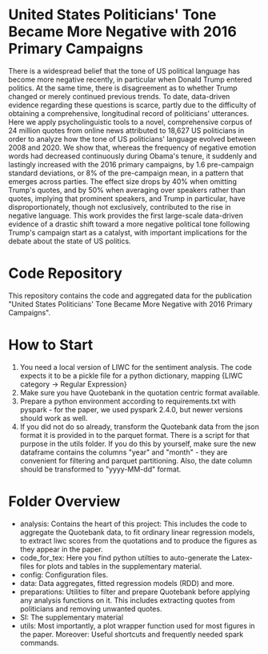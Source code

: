 # United States Politicians' Tone Became More Negative with 2016 Primary Campaigns

There is a widespread belief that the tone of US political language has become more negative recently, in particular when Donald Trump entered politics.
At the same time, there is disagreement as to whether Trump changed or merely continued previous trends.
To date, data-driven evidence regarding these questions is scarce, partly due to the difficulty of obtaining a comprehensive, longitudinal record of politicians' utterances.
Here we apply psycholinguistic tools to a novel, comprehensive corpus of 24 million quotes from online news attributed to 18,627 US politicians in order to analyze how the tone of US politicians' language evolved between 2008 and 2020.
We show that, whereas the frequency of negative emotion words had decreased continuously during Obama's tenure, it suddenly and lastingly increased with the 2016 primary campaigns, by 1.6 pre-campaign standard deviations, or 8% of the pre-campaign mean, in a pattern that emerges across parties.
The effect size drops by 40% when omitting Trump's quotes, and by 50% when averaging over speakers rather than quotes, implying that prominent speakers, and Trump in particular, have disproportionately, though not exclusively, contributed to the rise in negative language.
This work provides the first large-scale data-driven evidence of a drastic shift toward a more negative political tone following Trump's campaign start as a catalyst, with important implications for the debate about the state of US politics.

# Code Repository

This repository contains the code and aggregated data for the publication "United States Politicians' Tone Became More Negative with 2016 Primary Campaigns".


# How to Start

1. You need a local version of LIWC for the sentiment analysis. The code expects it to be a pickle file for a python dictionary, mapping {LIWC category -> Regular Expression}
2. Make sure you have Quotebank in the quotation centric format available.
3. Prepare a python environment according to requirements.txt with pyspark - for the paper, we used pyspark 2.4.0, but newer versions should work as well.
4. If you did not do so already, transform the Quotebank data from the json format it is provided in to the parquet format. There is a script for that purpose in the utils folder. If you do this by yourself, make sure the new dataframe contains the columns "year" and "month" - they are convenient for filtering and parquet partitioning. Also, the date column should be transformed to "yyyy-MM-dd" format.

# Folder Overview

- analysis: Contains the heart of this project: This includes the code to aggregate the Quotebank data, to fit ordinary linear regression models, to extract liwc scores from the quotations and to produce the figures as they appear in the paper.
- code_for_tex: Here you find python utilties to auto-generate the Latex-files for plots and tables in the supplementary material.
- config: Configuration files.
- data: Data aggregates, fitted regression models (RDD) and more.
- preparations: Utilities to filter and prepare Quotebank before applying any analysis functions on it. This includes extracting quotes from politicians and removing unwanted quotes.
- SI: The supplementary material
- utils: Most importantly, a plot wrapper function used for most figures in the paper. Moreover: Useful shortcuts and frequently needed spark commands.
